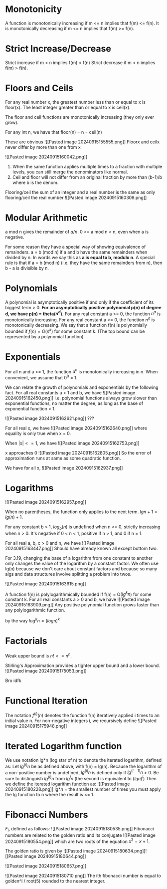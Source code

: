 # Monotonicity
A function is monotonically increasing if m <= n implies that f(m) <= f(n). It is monotonically decreasing if m <= n implies that f(m) >= f(n).

# Strict Increase/Decrease
Strict increase if m < n implies f(m) < f(n)
Strict decrease if m < n implies f(m) > f(n).

# Floors and Ceils
For any real number x, the greatest number less than or equal to x is floor(x).
The least integer greater than or equal to x is ceil(x).

The floor and ceil functions are monotonically increasing (they only ever grow).

For any int n, we have that floor(n) = n = ceil(n)

These are obvious
![[Pasted image 20240915155555.png]]
Floorx and ceilx never differ by more than one from x

![[Pasted image 20240915160042.png]]
1. When the same function applies multiple times to a fraction with multiple levels, you can still merge the denominators like normal.
2. Ceil and floor will not differ from an original fraction by more than (b-1)/b where b is the denom.

Flooring/ceil the sum of an integer and a real number is the same as only flooring/ceil the real number
![[Pasted image 20240915160309.png]]
# Modular Arithmetic
a mod n gives the remainder of $a / n$.
0 <= a mod n < n, even when a is negative.

For some reason they have a special way of showing equivalence of remainders.
a = b (mod n) if a and b have the same remainders when divided by n. In words we say this as **a is equal to b, modulo n.**
A special rule is that if a = b (mod n) (i.e. they have the same remainders from n), then b - a is divisible by n.

# Polynomials
A polynomial is asymptotically positive if and only if the coefficient of its biggest term > 0.
**For an asymptotically positive polynomial p(n) of degree d, we have p(n) = theta($n^d$).**
For any real constant a >= 0, the function $n^a$ is monotonically increasing.
For any real constant a <= 0, the function $n^a$ is monotonically decreasing.
We say that a function f(n) is polynomially bounded if $f(n) = O(n^k)$ for some constant k. (The top bound can be represented by a polynomial function)

# Exponentials
For all n and a >= 1, the function $a^n$ is monotonically increasing in n. When convenient, we assume that $0^0$ = 1.

We can relate the growth of polynomials and exponentials by the following fact. For all real constants a > 1 and b, we have
![[Pasted image 20240915162450.png]]
i.e. polynomial functions always grow slower than exponential functions, no matter the degree, as long as the base of exponential function > 1.

![[Pasted image 20240915162621.png]]
???

For all real x, we have
![[Pasted image 20240915162640.png]]
where equality is only true when x = 0.

When $|x| <= 1$, we have
![[Pasted image 20240915162753.png]]

x approaches 0
![[Pasted image 20240915162805.png]]
So the error of approximation runs at same as some quadratic function.

We have for all x,
![[Pasted image 20240915162937.png]]

# Logarithms
![[Pasted image 20240915162957.png]]

When no parentheses, the function only applies to the next term.
$lgn + 1 = lg(n) + 1$.

For any constant b > 1, $log_b(n)$ is undefined when n <= 0, strictly increasing when n > 0. It's negative if 0 < n < 1, positive if n > 1, and 0 if n = 1.

For all real a, b, c > 0 and n, we have
![[Pasted image 20240915163447.png]]
Should have already known all except bottom two.

For 3.19, changing the base of a logarithm from one constant to another only changes the value of the logarithm by a constant factor. We often use lg(n) because we don't care about constant factors and because so many algs and data structures involve splitting a problem into twos.

![[Pasted image 20240915163615.png]]

A function f(n) is polylogarithmically bounded if f(n) = O($lg^kn$) for some constant k.
For all real constants a > 0 and b, we have
![[Pasted image 20240915163909.png]]
Any positive polynomial function grows faster than any polylogarithmic function.

by the way $log^kn = (logn)^k$
# Factorials
Weak upper bound is $n! <= n^n$.

Stirling's Approximation provides a tighter upper bound and a lower bound.
![[Pasted image 20240915175053.png]]

Bro idfk

# Functional Iteration
The notation $f^{(i)}(n)$ denotes the function f(n) iteratively applied i times to an initial value n. For non-negative integers i, we recursively define
![[Pasted image 20240915175948.png]]

# Iterated Logarithm function
We use notation lg\*n (log star of n) to denote the iterated logarithm, defined as:
Let $lg^{(i)}n$ be as defined above, with f(n) = lg(n). Because the logarithm of a non-positive number is undefined, $lg^{(i)}n$ is defined only if $lg^{(i-1)}n$ > 0. Be sure to distinguish $lg^{(i)}n$ from $lg^in$ (the second is equivalent to $(lgn)^i$) Then we define the iterated logarithm function as:
![[Pasted image 20240915180228.png]]
lg\**n* = the smallest number of times you must apply the lg function to n where the result is <= 1.

# Fibonacci Numbers
$F_i$, defined as follows:
![[Pasted image 20240915180535.png]]
Fibonacci numbers are related to the golden ratio and its conjugate ![[Pasted image 20240915180554.png]]
which are two roots of the equation $x^2 = x + 1$.

The golden ratio is given by 
![[Pasted image 20240915180634.png]]![[Pasted image 20240915180644.png]]

![[Pasted image 20240915180657.png]]

![[Pasted image 20240915180710.png]]
The ith fibonacci number is equal to golden^i / root(5) rounded to the nearest integer.